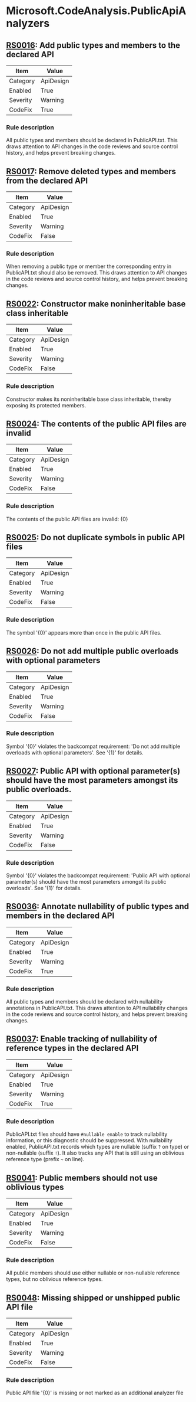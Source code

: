 # Microsoft.CodeAnalysis.PublicApiAnalyzers

## [RS0016](https://github.com/dotnet/roslyn-analyzers/blob/master/src/PublicApiAnalyzers/PublicApiAnalyzers.Help.md): Add public types and members to the declared API

|Item|Value|
|-|-|
|Category|ApiDesign|
|Enabled|True|
|Severity|Warning|
|CodeFix|True|

### Rule description

All public types and members should be declared in PublicAPI.txt. This draws attention to API changes in the code reviews and source control history, and helps prevent breaking changes.

## [RS0017](https://github.com/dotnet/roslyn-analyzers/blob/master/src/PublicApiAnalyzers/PublicApiAnalyzers.Help.md): Remove deleted types and members from the declared API

|Item|Value|
|-|-|
|Category|ApiDesign|
|Enabled|True|
|Severity|Warning|
|CodeFix|False|

### Rule description

When removing a public type or member the corresponding entry in PublicAPI.txt should also be removed. This draws attention to API changes in the code reviews and source control history, and helps prevent breaking changes.

## [RS0022](https://github.com/dotnet/roslyn-analyzers/blob/master/src/PublicApiAnalyzers/PublicApiAnalyzers.Help.md): Constructor make noninheritable base class inheritable

|Item|Value|
|-|-|
|Category|ApiDesign|
|Enabled|True|
|Severity|Warning|
|CodeFix|False|

### Rule description

Constructor makes its noninheritable base class inheritable, thereby exposing its protected members.

## [RS0024](https://github.com/dotnet/roslyn-analyzers/blob/master/src/PublicApiAnalyzers/PublicApiAnalyzers.Help.md): The contents of the public API files are invalid

|Item|Value|
|-|-|
|Category|ApiDesign|
|Enabled|True|
|Severity|Warning|
|CodeFix|False|

### Rule description

The contents of the public API files are invalid: {0}

## [RS0025](https://github.com/dotnet/roslyn-analyzers/blob/master/src/PublicApiAnalyzers/PublicApiAnalyzers.Help.md): Do not duplicate symbols in public API files

|Item|Value|
|-|-|
|Category|ApiDesign|
|Enabled|True|
|Severity|Warning|
|CodeFix|False|

### Rule description

The symbol '{0}' appears more than once in the public API files.

## [RS0026](https://github.com/dotnet/roslyn/blob/master/docs/Adding%20Optional%20Parameters%20in%20Public%20API.md): Do not add multiple public overloads with optional parameters

|Item|Value|
|-|-|
|Category|ApiDesign|
|Enabled|True|
|Severity|Warning|
|CodeFix|False|

### Rule description

Symbol '{0}' violates the backcompat requirement: 'Do not add multiple overloads with optional parameters'. See '{1}' for details.

## [RS0027](https://github.com/dotnet/roslyn/blob/master/docs/Adding%20Optional%20Parameters%20in%20Public%20API.md): Public API with optional parameter(s) should have the most parameters amongst its public overloads.

|Item|Value|
|-|-|
|Category|ApiDesign|
|Enabled|True|
|Severity|Warning|
|CodeFix|False|

### Rule description

Symbol '{0}' violates the backcompat requirement: 'Public API with optional parameter(s) should have the most parameters amongst its public overloads'. See '{1}' for details.

## [RS0036](https://github.com/dotnet/roslyn-analyzers/blob/master/src/PublicApiAnalyzers/PublicApiAnalyzers.Help.md): Annotate nullability of public types and members in the declared API

|Item|Value|
|-|-|
|Category|ApiDesign|
|Enabled|True|
|Severity|Warning|
|CodeFix|True|

### Rule description

All public types and members should be declared with nullability annotations in PublicAPI.txt. This draws attention to API nullability changes in the code reviews and source control history, and helps prevent breaking changes.

## [RS0037](https://github.com/dotnet/roslyn-analyzers/blob/master/src/PublicApiAnalyzers/PublicApiAnalyzers.Help.md): Enable tracking of nullability of reference types in the declared API

|Item|Value|
|-|-|
|Category|ApiDesign|
|Enabled|True|
|Severity|Warning|
|CodeFix|True|

### Rule description

PublicAPI.txt files should have `#nullable enable` to track nullability information, or this diagnostic should be suppressed. With nullability enabled, PublicAPI.txt records which types are nullable (suffix `?` on type) or non-nullable (suffix `!`). It also tracks any API that is still using an oblivious reference type (prefix `~` on line).

## [RS0041](https://github.com/dotnet/roslyn-analyzers/blob/master/src/PublicApiAnalyzers/PublicApiAnalyzers.Help.md): Public members should not use oblivious types

|Item|Value|
|-|-|
|Category|ApiDesign|
|Enabled|True|
|Severity|Warning|
|CodeFix|False|

### Rule description

All public members should use either nullable or non-nullable reference types, but no oblivious reference types.

## [RS0048](https://github.com/dotnet/roslyn-analyzers/blob/master/src/PublicApiAnalyzers/PublicApiAnalyzers.Help.md): Missing shipped or unshipped public API file

|Item|Value|
|-|-|
|Category|ApiDesign|
|Enabled|True|
|Severity|Warning|
|CodeFix|False|

### Rule description

Public API file '{0}' is missing or not marked as an additional analyzer file

